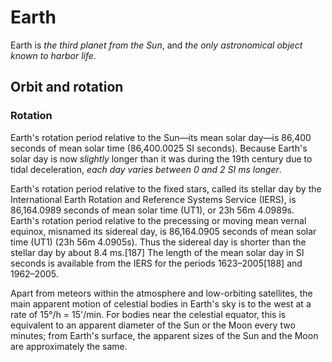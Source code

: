 # Earth

Earth is _the third planet from the Sun_, and _the only astronomical object known to harbor life_. 

## Orbit and rotation

### Rotation

Earth's rotation period relative to the Sun—its mean solar day—is 86,400 seconds of mean solar time (86,400.0025 SI seconds). Because Earth's solar day is now *slightly* longer than it was during the 19th century due to tidal deceleration, _each day varies between 0 and 2 SI ms longer_.

Earth's rotation period relative to the fixed stars, called its stellar day by the International Earth Rotation and Reference Systems Service (IERS), is 86,164.0989 seconds of mean solar time (UT1), or 23h 56m 4.0989s. Earth's rotation period relative to the precessing or moving mean vernal equinox, misnamed its sidereal day, is 86,164.0905 seconds of mean solar time (UT1) (23h 56m 4.0905s). Thus the sidereal day is shorter than the stellar day by about 8.4 ms.[187] The length of the mean solar day in SI seconds is available from the IERS for the periods 1623–2005[188] and 1962–2005.

Apart from meteors within the atmosphere and low-orbiting satellites, the main apparent motion of celestial bodies in Earth's sky is to the west at a rate of 15°/h = 15'/min. For bodies near the celestial equator, this is equivalent to an apparent diameter of the Sun or the Moon every two minutes; from Earth's surface, the apparent sizes of the Sun and the Moon are approximately the same.